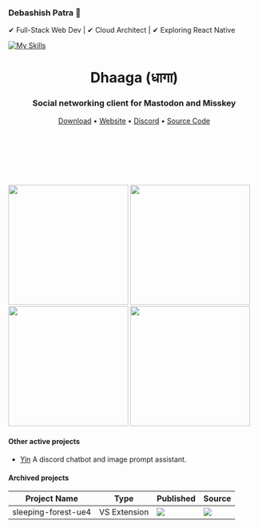 ### Debashish Patra 👋

✔ Full-Stack Web Dev | ✔ Cloud Architect | ✔ Exploring React Native

[![My Skills](https://skillicons.dev/icons?i=typescript,nodejs,react,mysql,supabase,docker,aws,azure,python,golang&theme=dark)](https://skillicons.dev)


<p><h1 align="center">Dhaaga (धागा)</h1></p>
<p>
  <h3 align="center">Social networking client for Mastodon and Misskey</h3>
</p>
<p align="center">
  <a href="https://github.com/suvam0451/dhaaga/releases/download/v0.2.0/Dhaaga-v0.2.0.apk">Download</a>
    •
  <a href="https://dhaaga.app">Website</a>
  •
  <a href="https://discord.gg/4F8vAXRE">Discord</a>
  •
  <a href="https://github.com/suvm0451/dhaaga">Source Code</a>
</p>

<div style="margin-top: 120px">
  <img width="240px" src="https://github.com/suvam0451/suvam0451/assets/44526763/81505315-f262-4064-a0be-0c019f33ce77"/>
<img width="240px" src="https://github.com/suvam0451/suvam0451/assets/44526763/c433c51c-1438-4ed5-9e71-db43b9362dd1"/>
<img width="240px" src="https://github.com/suvam0451/suvam0451/assets/44526763/6ed48a99-feda-4ac4-be48-60170360a2a5"/>
<img width="240px" src="https://github.com/suvam0451/dhaaga/assets/44526763/a22abeb0-105f-47cb-b9af-380789038a44"/>
</div>



#### Other active projects


- [Yin](https://yin.suvam.io) A discord chatbot and image prompt assistant.

#### Archived projects

|Project Name           | Type           | Published   | Source|
|-----------------------|----------------|-------------|-------|
| sleeping-forest-ue4   | VS Extension   | [![](https://img.shields.io/visual-studio-marketplace/v/suvam0451.sleeping-forest-ue4)](https://marketplace.visualstudio.com/items?itemName=suvam0451.sleeping-forest-ue4) | [![](https://img.shields.io/github/stars/suvam0451/sleeping-forest-ue4?style=flat)](https://github.com/suvam0451/sleeping-forest-ue4)|
